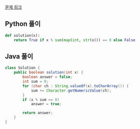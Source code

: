 [문제 링크](https://programmers.co.kr/learn/courses/30/lessons/12947)


## Python 풀이
```python
def solution(x):
    return True if x % sum(map(int, str(x))) == 0 else False
```

## Java 풀이
```java
class Solution {
    public boolean solution(int x) {
        boolean answer = false;
        int sum = 0;
        for (char ch : String.valueOf(x).toCharArray()) {
            sum += Character.getNumericValue(ch);
        }
        if (x % sum == 0)
            answer = true;

        return answer;
    }
}
```